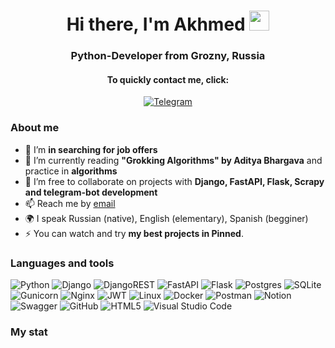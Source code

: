 <div id="header" align="center">
    <h1>Hi there, I'm Akhmed 
      <img src="https://github.com/blackcater/blackcater/raw/main/images/Hi.gif" height="32"/></h1>
    <h3>Python-Developer from Grozny, Russia</h3>
</div>
<div id="socials" align="center">
    <h4>To quickly contact me, click:</h4>
  <a href="https://t.me/dardali95">
    <img src="https://img.shields.io/badge/Telegram-blue?style=for-the-badge&logo=telegram&logoColor=white" alt="Telegram"/>
  </a>
</div>

### About me
- 🔭 I’m **in searching for job offers**
- 🌱 I’m currently reading **"Grokking Algorithms" by Aditya Bhargava** and practice in **algorithms**
- 👯 I’m free to collaborate on projects with **Django, FastAPI, Flask, Scrapy and telegram-bot development**
- 📫 Reach me by [email](mailto:gashev.konst@yandex.ru)
- 🌍 I speak Russian (native), English (elementary), Spanish (begginer)
- ⚡ You can watch and try **my best projects in Pinned**.

### Languages and tools
![Python](https://img.shields.io/badge/python-3670A0?style=for-the-badge&logo=python&logoColor=ffdd54)
![Django](https://img.shields.io/badge/django-%23092E20.svg?style=for-the-badge&logo=django&logoColor=white)
![DjangoREST](https://img.shields.io/badge/DJANGO-REST-ff1709?style=for-the-badge&logo=django&logoColor=white&color=ff1709&labelColor=gray)
![FastAPI](https://img.shields.io/badge/FastAPI-005571?style=for-the-badge&logo=fastapi)
![Flask](https://img.shields.io/badge/flask-%23000.svg?style=for-the-badge&logo=flask&logoColor=white)
![Postgres](https://img.shields.io/badge/postgres-%23316192.svg?style=for-the-badge&logo=postgresql&logoColor=white) 
![SQLite](https://img.shields.io/badge/sqlite-%2307405e.svg?style=for-the-badge&logo=sqlite&logoColor=white)
![Gunicorn](https://img.shields.io/badge/gunicorn-%298729.svg?style=for-the-badge&logo=gunicorn&logoColor=white)
![Nginx](https://img.shields.io/badge/nginx-%23009639.svg?style=for-the-badge&logo=nginx&logoColor=white)
![JWT](https://img.shields.io/badge/JWT-black?style=for-the-badge&logo=JSON%20web%20tokens)
![Linux](https://img.shields.io/badge/Linux-FCC624?style=for-the-badge&logo=linux&logoColor=black)
![Docker](https://img.shields.io/badge/docker-%230db7ed.svg?style=for-the-badge&logo=docker&logoColor=white)
![Postman](https://img.shields.io/badge/Postman-FF6C37?style=for-the-badge&logo=postman&logoColor=white)
![Notion](https://img.shields.io/badge/Notion-%23000000.svg?style=for-the-badge&logo=notion&logoColor=white)
![Swagger](https://img.shields.io/badge/-Swagger-%23Clojure?style=for-the-badge&logo=swagger&logoColor=white)
![GitHub](https://img.shields.io/badge/github-%23121011.svg?style=for-the-badge&logo=github&logoColor=white)
![HTML5](https://img.shields.io/badge/html5-%23E34F26.svg?style=for-the-badge&logo=html5&logoColor=white)
![Visual Studio Code](https://img.shields.io/badge/Visual%20Studio%20Code-0078d7.svg?style=for-the-badge&logo=visual-studio-code&logoColor=white)

### My stat
<div id="stat" align="center">
    <img src="https://github-profile-summary-cards.vercel.app/api/cards/profile-details?username=Gashev1989&theme=github_dark" alt=""/>
    <img src="https://github-profile-summary-cards.vercel.app/api/cards/repos-per-language?username=Gashev1989&theme=solarized_dark" alt=""/>
    <img src="https://github-profile-summary-cards.vercel.app/api/cards/most-commit-language?username=Gashev1989&theme=github_dark" alt=""/>
     <img src="https://github-profile-summary-cards.vercel.app/api/cards/stats?username=Gashev1989&theme=github_dark" alt=""/>
     <img src="https://github-profile-summary-cards.vercel.app/api/cards/productive-time?username=Gashev1989&theme=solarized_dark" alt=""/>
</div>

